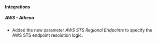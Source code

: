 
#### Integrations

##### AWS - Athena

- Added the new parameter *AWS STS Regional Endpoints* to specify the AWS STS endpoint resolution logic.

